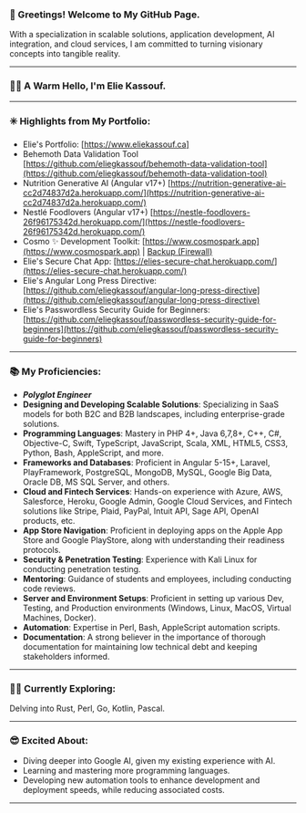 ### 👋 Greetings! Welcome to My GitHub Page.

With a specialization in scalable solutions, application development, AI integration, and cloud services, I am committed to turning visionary concepts into tangible reality.

---

### 🙋‍♂️ A Warm Hello, I'm Elie Kassouf.

---

### ✳️ Highlights from My Portfolio:

*   Elie's Portfolio: [https://www.eliekassouf.ca]
*   Behemoth Data Validation Tool [https://github.com/eliegkassouf/behemoth-data-validation-tool](https://github.com/eliegkassouf/behemoth-data-validation-tool)
*   Nutrition Generative AI (Angular v17+) [https://nutrition-generative-ai-cc2d74837d2a.herokuapp.com/](https://nutrition-generative-ai-cc2d74837d2a.herokuapp.com/)
*   Nestlé Foodlovers (Angular v17+) [https://nestle-foodlovers-26f96175342d.herokuapp.com/](https://nestle-foodlovers-26f96175342d.herokuapp.com/)
*   Cosmo ✨ Development Toolkit: [https://www.cosmospark.app](https://www.cosmospark.app) | [Backup (Firewall)](https://cosmospark-746c2c374c5d.herokuapp.com)
*   Elie's Secure Chat App: [https://elies-secure-chat.herokuapp.com/](https://elies-secure-chat.herokuapp.com/)
*   Elie's Angular Long Press Directive: [https://github.com/eliegkassouf/angular-long-press-directive](https://github.com/eliegkassouf/angular-long-press-directive)
*   Elie's Passwordless Security Guide for Beginners: [https://github.com/eliegkassouf/passwordless-security-guide-for-beginners](https://github.com/eliegkassouf/passwordless-security-guide-for-beginners)

---

### 📚 My Proficiencies:

*   _**Polyglot Engineer**_
*   **Designing and Developing Scalable Solutions**: Specializing in SaaS models for both B2C and B2B landscapes, including enterprise-grade solutions.
*   **Programming Languages**: Mastery in PHP 4+, Java 6,7,8+, C++, C#, Objective-C, Swift, TypeScript, JavaScript, Scala, XML, HTML5, CSS3, Python, Bash, AppleScript, and more.
*   **Frameworks and Databases**: Proficient in Angular 5-15+, Laravel, PlayFramework, PostgreSQL, MongoDB, MySQL, Google Big Data, Oracle DB, MS SQL Server, and others.
*   **Cloud and Fintech Services**: Hands-on experience with Azure, AWS, Salesforce, Heroku, Google Admin, Google Cloud Services, and Fintech solutions like Stripe, Plaid, PayPal, Intuit API, Sage API, OpenAI products, etc.
*   **App Store Navigation**: Proficient in deploying apps on the Apple App Store and Google PlayStore, along with understanding their readiness protocols.
*   **Security & Penetration Testing**: Experience with Kali Linux for conducting penetration testing.
*   **Mentoring**: Guidance of students and employees, including conducting code reviews.
*   **Server and Environment Setups**: Proficient in setting up various Dev, Testing, and Production environments (Windows, Linux, MacOS, Virtual Machines, Docker).
*   **Automation**: Expertise in Perl, Bash, AppleScript automation scripts.
*   **Documentation**: A strong believer in the importance of thorough documentation for maintaining low technical debt and keeping stakeholders informed.

---

### 🕵️‍♂️ Currently Exploring:

Delving into Rust, Perl, Go, Kotlin, Pascal.

---

### 😎 Excited About:

*   Diving deeper into Google AI, given my existing experience with AI.
*   Learning and mastering more programming languages.
*   Developing new automation tools to enhance development and deployment speeds, while reducing associated costs.

---

